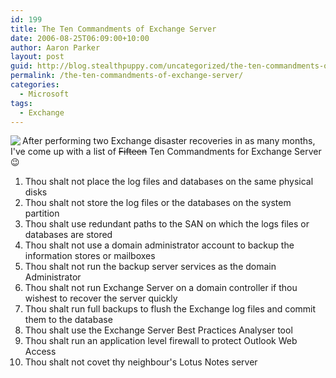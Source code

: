 ```yaml
---
id: 199
title: The Ten Commandments of Exchange Server
date: 2006-08-25T06:09:00+10:00
author: Aaron Parker
layout: post
guid: http://blog.stealthpuppy.com/uncategorized/the-ten-commandments-of-exchange-server
permalink: /the-ten-commandments-of-exchange-server/
categories:
  - Microsoft
tags:
  - Exchange
---
```

<img align="left" src="http://stealthpuppy.com/wp-content/uploads/2006/08/exchange.png" />After performing two Exchange disaster recoveries in as many months, I've come up with a list of <strike>Fifteen</strike> Ten Commandments for Exchange Server 😉</p> 

  1. Thou shalt not place the log files and databases on the same physical disks
  2. Thou shalt not store the log files or the databases on the system partition
  3. Thou shalt use redundant paths to the SAN on which the logs files or databases are stored
  4. Thou shalt not use a domain administrator account to backup the information stores or mailboxes
  5. Thou shalt not run the backup server services as the domain Administrator
  6. Thou shalt not run Exchange Server on a domain controller if thou wishest to recover the server quickly
  7. Thou shalt run full backups to flush the Exchange log files and commit them to the database
  8. Thou shalt use the Exchange Server Best Practices Analyser tool
  9. Thou shalt run an application level firewall to protect Outlook Web Access
 10. Thou shalt not covet thy neighbour's Lotus Notes server